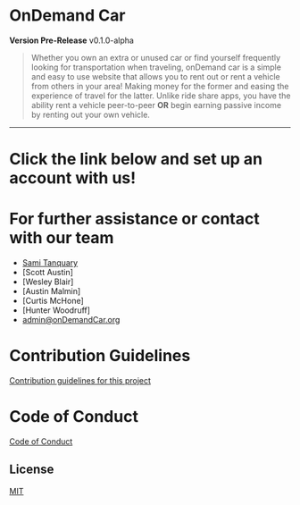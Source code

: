 # OnDemand Car
**Version Pre-Release** v0.1.0-alpha
> Whether you own an extra or unused car or find yourself frequently looking for transportation when traveling, onDemand car is a simple and easy to use website that allows you to rent out or rent a vehicle from others in your area! Making money for the former and easing the experience of travel for the latter. Unlike ride share apps, you have the ability rent a vehicle peer-to-peer **OR** begin earning passive income by renting out your own vehicle.
<hr>

# Click the link below and set up an account with us!

# For further assistance or contact with our team
* [Sami Tanquary](@Sami-Tanquary)
* [Scott Austin]  
* [Wesley Blair]
* [Austin Malmin]
* [Curtis McHone]
* [Hunter Woodruff]
* <admin@onDemandCar.org>


# Contribution Guidelines
[Contribution guidelines for this project](docs/CONTRIBUTING.md)

# Code of Conduct
[Code of Conduct](docs/CODE_OF_CONDUCT.md)

## License
[MIT](https://choosealicense.com/licenses/mit/)
